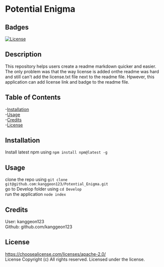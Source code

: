 # Potential Enigma
  
  ## Badges
  [![License](https://img.shields.io/badge/License-Apache%202.0-blue.svg)](https://opensource.org/licenses/Apache-2.0)

  ## Description
  This repository helps users create a readme markdown quicker and easier. The only problem was that the way license is added onthe readme was hard and still can't add the license.txt file next to the readme file. Hpwever, this application can add license link and badge to the readme file.

  ## Table of Contents
  -[Installation](#installation) <br />
  -[Usage](#usage) <br />
  -[Credits](#credits) <br />
  -[License](#license)

  ## Installation
  Install latest npm using ```npm install npm@latest -g```

  ## Usage
  clone the repo using ```git clone git@github.com:kanggeon123/Potential_Enigma.git``` <br /> go to Develop folder using ```cd Develop``` <br /> run the application ```node index```

  ## Credits
  User: kanggeon123 <br />
  Github: github.com/kanggeon123

  ## License
  https://choosealicense.com/licenses/apache-2.0/ <br />
  License 
 Copyright (c) All rights reserved. 
 Licensed under the  license.
